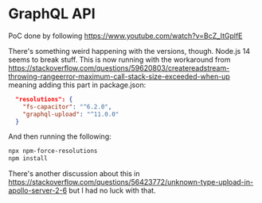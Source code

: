 # GraphQL API
PoC done by following https://www.youtube.com/watch?v=BcZ_ItGplfE

There's something weird happening with the versions, though. Node.js 14 seems to break stuff. This is now running with the workaround from https://stackoverflow.com/questions/59620803/createreadstream-throwing-rangeerror-maximum-call-stack-size-exceeded-when-up meaning adding this part in package.json:
```json
  "resolutions": {
    "fs-capacitor": "^6.2.0",
    "graphql-upload": "^11.0.0"
  }
```
And then running the following:
```bash
npx npm-force-resolutions
npm install
```
There's another discussion about this in https://stackoverflow.com/questions/56423772/unknown-type-upload-in-apollo-server-2-6 but I had no luck with that.
